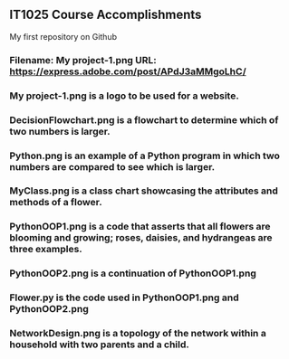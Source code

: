 ## IT1025 Course Accomplishments
My first repository on Github
### Filename: My project-1.png URL: https://express.adobe.com/post/APdJ3aMMgoLhC/
### My project-1.png is a logo to be used for a website.
### DecisionFlowchart.png is a flowchart to determine which of two numbers is larger.
### Python.png is an example of a Python program in which two numbers are compared to see which is larger.
### MyClass.png is a class chart showcasing the attributes and methods of a flower.
### PythonOOP1.png is a code that asserts that all flowers are blooming and growing; roses, daisies, and hydrangeas are three examples.
### PythonOOP2.png is a continuation of PythonOOP1.png
### Flower.py is the code used in PythonOOP1.png and PythonOOP2.png
### NetworkDesign.png is a topology of the network within a household with two parents and a child.
